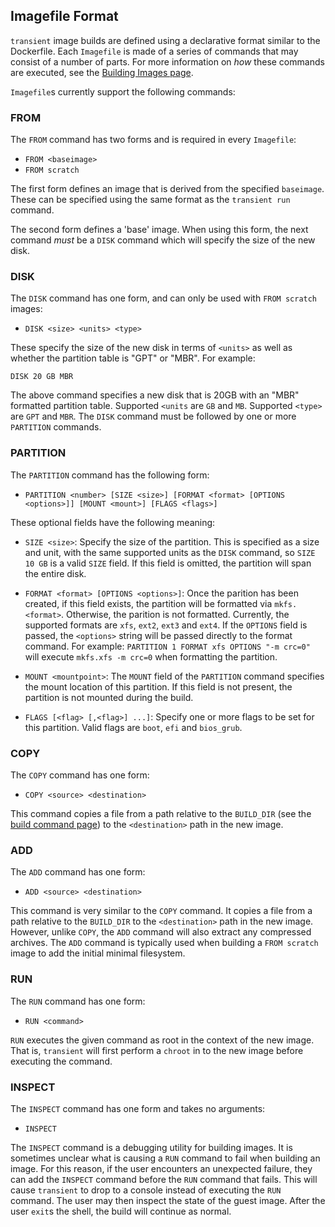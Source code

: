 ## Imagefile Format

`transient` image builds are defined using a declarative format similar to
the Dockerfile. Each `Imagefile` is made of a series of commands that may
consist of a number of parts. For more information on _how_ these commands
are executed, see the [Building Images page](../cli/image.md#building-images).

`Imagefile`s currently support the following commands:

### FROM

The `FROM` command has two forms and is required in every `Imagefile`:

- `FROM <baseimage>`
- `FROM scratch`

The first form defines an image that is derived from the specified `baseimage`.
These can be specified using the same format as the `transient run` command.

The second form defines a 'base' image. When using this form, the next command
_must_ be a `DISK` command which will specify the size of the new disk.

### DISK

The `DISK` command has one form, and can only be used with `FROM scratch` images:

- `DISK <size> <units> <type>`

These specify the size of the new disk in terms of `<units>` as well as whether
the partition table is "GPT" or "MBR". For example:

```
DISK 20 GB MBR
```

The above command specifies a new disk that is 20GB with an "MBR" formatted
partition table. Supported `<units` are `GB` and `MB`. Supported `<type>` are
`GPT` and `MBR`. The `DISK` command must be followed by one or more `PARTITION`
commands.

### PARTITION

The `PARTITION` command has the following form:

- `PARTITION <number> [SIZE <size>] [FORMAT <format> [OPTIONS <options>]] [MOUNT <mount>] [FLAGS <flags>]`

These optional fields have the following meaning:

- `SIZE <size>`: Specify the size of the partition. This is specified as a size and unit,
with the same supported units as the `DISK` command, so `SIZE 10 GB` is a valid `SIZE`
field. If this field is omitted, the partition will span the entire disk.

- `FORMAT <format> [OPTIONS <options>]`: Once the parition has been created, if
this field exists, the partition will be formatted via `mkfs.<format>`. Otherwise,
the parition is not formatted. Currently, the supported formats are `xfs`, `ext2`,
`ext3` and `ext4`. If the `OPTIONS` field is passed, the `<options>` string will be
passed directly to the format command. For example:
`PARTITION 1 FORMAT xfs OPTIONS "-m crc=0"` will execute `mkfs.xfs -m crc=0` when
formatting the partition.

- `MOUNT <mountpoint>`: The `MOUNT` field of the `PARTITION` command specifies the
mount location of this partition. If this field is not present, the partition is
not mounted during the build.

- `FLAGS [<flag> [,<flag>] ...]`: Specify one or more flags to be set for this
partition. Valid flags are `boot`, `efi` and `bios_grub`.

### COPY

The `COPY` command has one form:

- `COPY <source> <destination>`

This command copies a file from a path relative to the `BUILD_DIR` (see the
[build command page](../cli/image.md#building-images)) to the `<destination>` path in the
new image.

### ADD

The `ADD` command has one form:

- `ADD <source> <destination>`

This command is very similar to the `COPY` command. It copies a file from a path
relative to the `BUILD_DIR` to the `<destination>` path in the new image. However,
unlike `COPY`, the `ADD` command will also extract any compressed archives. The
`ADD` command is typically used when building a `FROM scratch` image to add the
initial minimal filesystem.

### RUN

The `RUN` command has one form:

- `RUN <command>`

`RUN` executes the given command as root in the context of the new image. That is,
`transient` will first perform a `chroot` in to the new image before executing
the command.

### INSPECT

The `INSPECT` command has one form and takes no arguments:

- `INSPECT`

The `INSPECT` command is a debugging utility for building images. It is sometimes
unclear what is causing a `RUN` command to fail when building an image. For this
reason, if the user encounters an unexpected failure, they can add the `INSPECT`
command before the `RUN` command that fails. This will cause `transient` to
drop to a console instead of executing the `RUN` command. The user may then
inspect the state of the guest image. After the user `exit`s the shell, the
build will continue as normal.
